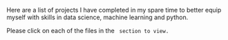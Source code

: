Here are a list of projects I have completed in my spare time to better equip myself with skills in data science, machine learning and python. 

Please click on each of the files in the <Code> section to view. 
